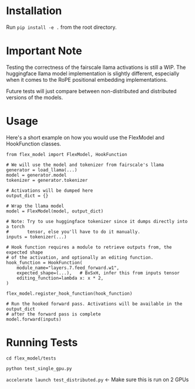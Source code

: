 # Installation
Run `pip install -e .` from the root directory.

# Important Note
Testing the correctness of the fairscale llama activations is still a WIP. The
huggingface llama model implementation is slightly different, especially when
it comes to the RoPE positional embedding implementations.

Future tests will just compare between non-distributed and distributed
versions of the models.

# Usage
Here's a short example on how you would use the FlexModel and HookFunction
classes. 
```
from flex_model import FlexModel, HookFunction

# We will use the model and tokenizer from fairscale's llama
generator = load_llama(...)
model = generator.model
tokenizer = generator.tokenizer

# Activations will be dumped here
output_dict = {}

# Wrap the llama model
model = FlexModel(model, output_dict)

# Note: Try to use huggingface tokenizer since it dumps directly into a torch
#		tensor, else you'll have to do it manually.
inputs = tokenizer(...)

# Hook function requires a module to retrieve outputs from, the expected shape
# of the activation, and optionally an editing function.
hook_function = HookFunction(
	module_name="layers.7.feed_forward.w1",
	expected_shape=(...),	# BxSxH, infer this from inputs tensor
	editing_function=lambda x: x * 2,
)

flex_model.register_hook_function(hook_function)

# Run the hooked forward pass. Activations will be available in the output_dict
# after the forward pass is complete
model.forward(inputs)
```

# Running Tests
`cd flex_model/tests`

`python test_single_gpu.py`

`accelerate launch test_distributed.py` <- Make sure this is run on 2 GPUs


